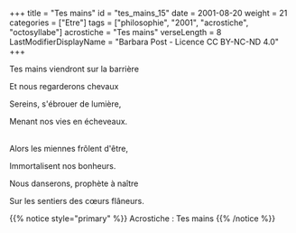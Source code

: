 +++
title = "Tes mains"
id = "tes_mains_15"
date = 2001-08-20
weight = 21
categories = ["Etre"]
tags = ["philosophie", "2001", "acrostiche", "octosyllabe"]
acrostiche = "Tes mains"
verseLength = 8
LastModifierDisplayName = "Barbara Post - Licence CC BY-NC-ND 4.0"
+++

Tes mains viendront sur la barrière

Et nous regarderons chevaux

Sereins, s'ébrouer de lumière,

Menant nos vies en écheveaux.

 \
Alors les miennes frôlent d'être,

Immortalisent nos bonheurs.

Nous danserons, prophète à naître

Sur les sentiers des cœurs flâneurs.

{{% notice style="primary" %}}
Acrostiche : Tes mains
{{% /notice %}}
